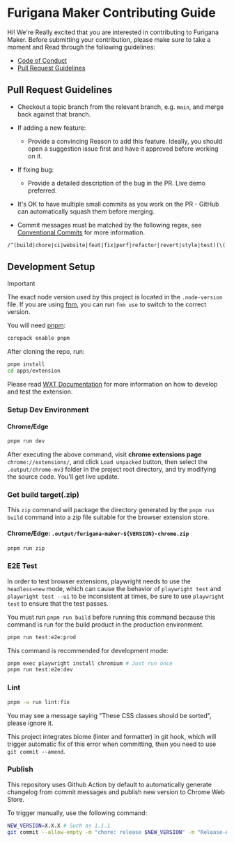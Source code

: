 # Furigana Maker Contributing Guide

Hi! We're Really excited that you are interested in contributing to Furigana Maker. Before submitting your contribution, please make sure to take a moment and Read through the following guidelines:

- [Code of Conduct](https://www.contributor-covenant.org/version/1/4/code-of-conduct/)
- [Pull Request Guidelines](#pull-request-guidelines)

## Pull Request Guidelines

- Checkout a topic branch from the relevant branch, e.g. `main`, and merge back against that branch.

- If adding a new feature:

  - Provide a convincing Reason to add this feature. Ideally, you should open a suggestion issue first and have it approved before working on it.

- If fixing bug:

  - Provide a detailed description of the bug in the PR. Live demo preferred.

- It's OK to have multiple small commits as you work on the PR - GitHub can automatically squash them before merging.

- Commit messages must be matched by the following regex, see [Conventional Commits](https://www.conventionalcommits.org/en/v1.0.0/) for more information.

```txt
/^(build|chore|ci|website|feat|fix|perf|refactor|revert|style|test)(\(.+\))?: .{1,100}/
```

## Development Setup

> [!IMPORTANT]
> The exact node version used by this project is located in the `.node-version` file.
> If you are using [fnm](https://github.com/Schniz/fnm), you can run `fnm use` to switch to the correct version.

You will need [pnpm](https://pnpm.io):

```bash
corepack enable pnpm
```

After cloning the repo, run:

```bash
pnpm install
cd apps/extension
```

Please read [WXT Documentation](https://wxt.dev/get-started/introduction.html) for more information on how to develop and test the extension.

### Setup Dev Environment

#### Chrome/Edge

```bash
pnpm run dev
```

After executing the above command, visit **chrome extensions page** `chrome://extensions/`, and click `Load unpacked` button, then select the `.output/chrome-mv3` folder in the project root directory, and try modifying the source code. You'll get live update.

### Get build target(.zip)

This `zip` command will package the directory generated by the `pnpm run build` command into a zip file suitable for the browser extension store.

#### Chrome/Edge: `.output/furigana-maker-${VERSION}-chrome.zip`

```bash
pnpm run zip
```

### E2E Test

In order to test browser extensions, playwright needs to use the `headless=new` mode, which can cause the behavior of `playwright test` and `playwright test --ui` to be inconsistent at times, be sure to use `playwright test` to ensure that the test passes.

You must run `pnpm run build` before running this command because this command is run for the build product in the production environment.
```bash
pnpm run test:e2e:prod
```

This command is recommended for development mode:
```bash
pnpm exec playwright install chromium # Just run once
pnpm run test:e2e:dev
```

### Lint

```bash
pnpm -w run lint:fix
```

You may see a message saying "These CSS classes should be sorted", please ignore it.

This project integrates biome (linter and formatter) in git hook, which will trigger automatic fix of this error when committing, then you need to use `git commit --amend`.

### Publish

This repository uses Github Action by default to automatically generate changelog from commit messages and publish new version to Chrome Web Store.

To trigger manually, use the following command:

```bash
NEW_VERSION=X.X.X # Such as 1.1.1
git commit --allow-empty -m "chore: release $NEW_VERSION" -m "Release-As: $NEW_VERSION"
```
